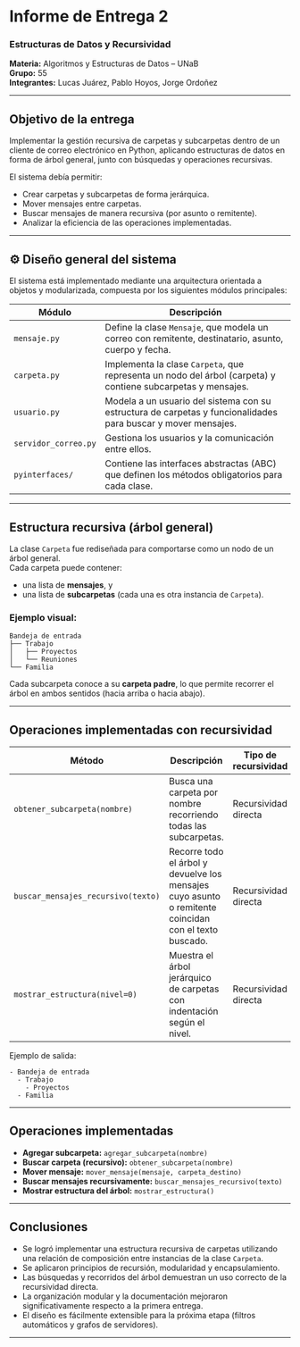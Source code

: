 # Informe de Entrega 2  
### Estructuras de Datos y Recursividad  
**Materia:** Algoritmos y Estructuras de Datos – UNaB  
**Grupo:** 55  
**Integrantes:** Lucas Juárez, Pablo Hoyos, Jorge Ordoñez  

---

## Objetivo de la entrega
Implementar la gestión recursiva de carpetas y subcarpetas dentro de un cliente de correo electrónico en Python, aplicando estructuras de datos en forma de árbol general, junto con búsquedas y operaciones recursivas.  

El sistema debía permitir:  
- Crear carpetas y subcarpetas de forma jerárquica.  
- Mover mensajes entre carpetas.  
- Buscar mensajes de manera recursiva (por asunto o remitente).  
- Analizar la eficiencia de las operaciones implementadas.  

---

## ⚙️ Diseño general del sistema

El sistema está implementado mediante una arquitectura orientada a objetos y modularizada, compuesta por los siguientes módulos principales:

| Módulo               | Descripción                                                                                                   |
|----------------------|---------------------------------------------------------------------------------------------------------------|
| `mensaje.py`         | Define la clase `Mensaje`, que modela un correo con remitente, destinatario, asunto, cuerpo y fecha.          |
| `carpeta.py`         | Implementa la clase `Carpeta`, que representa un nodo del árbol (carpeta) y contiene subcarpetas y mensajes.  |
| `usuario.py`         | Modela a un usuario del sistema con su estructura de carpetas y funcionalidades para buscar y mover mensajes. |
| `servidor_correo.py` | Gestiona los usuarios y la comunicación entre ellos.                                                          |
| `pyinterfaces/`      | Contiene las interfaces abstractas (ABC) que definen los métodos obligatorios para cada clase.                |

---

## Estructura recursiva (árbol general)

La clase `Carpeta` fue rediseñada para comportarse como un nodo de un árbol general.  
Cada carpeta puede contener:
- una lista de **mensajes**, y  
- una lista de **subcarpetas** (cada una es otra instancia de `Carpeta`).  

### Ejemplo visual:
```
Bandeja de entrada
├── Trabajo
│   ├── Proyectos
│   └── Reuniones
└── Familia
```

Cada subcarpeta conoce a su **carpeta padre**, lo que permite recorrer el árbol en ambos sentidos (hacia arriba o hacia abajo).  

---

## Operaciones implementadas con recursividad

| Método                             | Descripción                                                     | Tipo de recursividad |
|------------------------------------|-----------------------------------------------------------------|----------------------|
| `obtener_subcarpeta(nombre)`       | Busca una carpeta por nombre recorriendo todas las subcarpetas. | Recursividad directa |
| `buscar_mensajes_recursivo(texto)` | Recorre todo el árbol y devuelve los mensajes cuyo asunto o remitente coincidan con el texto buscado. | Recursividad directa |
| `mostrar_estructura(nivel=0)`      | Muestra el árbol jerárquico de carpetas con indentación según el nivel. | Recursividad directa |

Ejemplo de salida:
```
- Bandeja de entrada
  - Trabajo
    - Proyectos
  - Familia
```

---

## Operaciones implementadas

- **Agregar subcarpeta:** `agregar_subcarpeta(nombre)`  
- **Buscar carpeta (recursivo):** `obtener_subcarpeta(nombre)`  
- **Mover mensaje:** `mover_mensaje(mensaje, carpeta_destino)`  
- **Buscar mensajes recursivamente:** `buscar_mensajes_recursivo(texto)`  
- **Mostrar estructura del árbol:** `mostrar_estructura()`  

---



## Conclusiones

- Se logró implementar una estructura recursiva de carpetas utilizando una relación de composición entre instancias de la clase `Carpeta`.  
- Se aplicaron principios de recursión, modularidad y encapsulamiento.  
- Las búsquedas y recorridos del árbol demuestran un uso correcto de la recursividad directa.  
- La organización modular y la documentación mejoraron significativamente respecto a la primera entrega.  
- El diseño es fácilmente extensible para la próxima etapa (filtros automáticos y grafos de servidores).  

---

